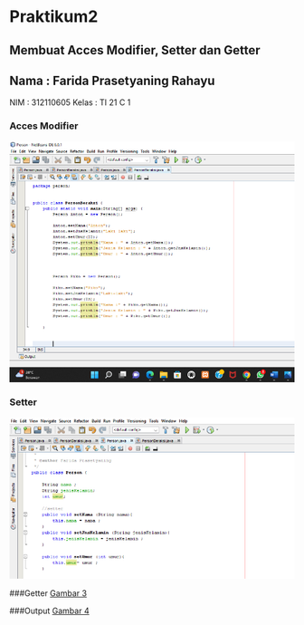 # Praktikum2
## Membuat Acces Modifier, Setter dan Getter

## Nama : Farida Prasetyaning Rahayu
NIM : 312110605
Kelas : TI 21 C 1

### Acces Modifier
![Gambar 1](screenshot/ss3.png)

### Setter
![Gambar 2](screenshot/ss1.png)

###Getter
[Gambar 3](screenshot/ss2.png)

###Output
[Gambar 4](screenshot/ss4.png)
